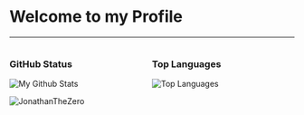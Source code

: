<!--
**JonathanTheZero/JonathanTheZero** is a ✨ _special_ ✨ repository because its `README.md` (this file) appears on your GitHub profile.

Here are some ideas to get you started:

- 🔭 I’m currently working on ...
- 🌱 I’m currently learning ...
- 👯 I’m looking to collaborate on ...
- 🤔 I’m looking for help with ...
- 💬 Ask me about ...
- 📫 How to reach me: ...
- 😄 Pronouns: ...
- ⚡ Fun fact: ...
-->

# Welcome to my Profile

<hr />

<div markdown=1>
<div style="width: 50%;float: left" markdown=1>

### GitHub Status

![My Github Stats](https://github-readme-stats.vercel.app/api?username=JonathanTheZero&show_icons=true&theme=tokyonight&count_private=true&hide_border=true&include_all_commits=true)
</div>
<div style="width: 50%;float: right" markdown=1>

### Top Languages
        
![Top Languages](https://github-readme-stats.vercel.app/api/top-langs/?username=JonathanTheZero&theme=tokyonight&count_private=true&hide_border=true&layout=compact&&size_weight=0.5&count_weight=0.5)
</div>

</div>

<hr />

<p align="left"> 
    <img src="https://komarev.com/ghpvc/?username=JonathanTheZero&style=flat-square" alt="JonathanTheZero" />
</p>
